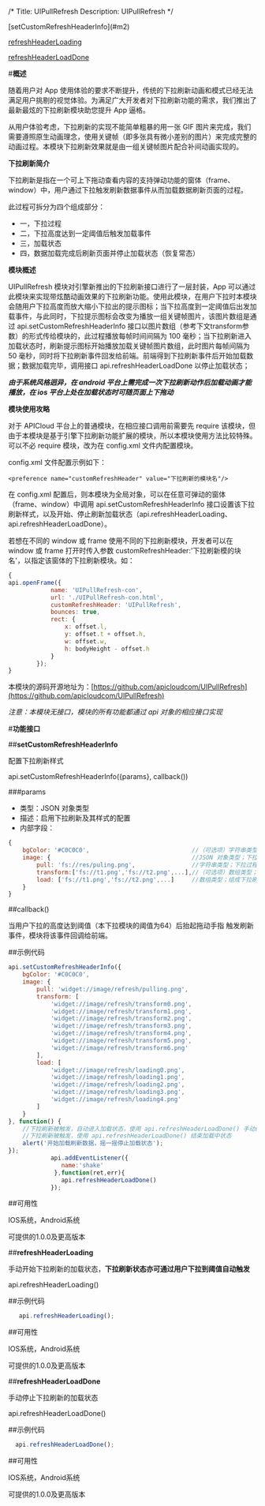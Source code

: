 /*
Title: UIPullRefresh
Description: UIPullRefresh
*/

<div class="outline">
[setCustomRefreshHeaderInfo](#m2)

[refreshHeaderLoading](#m3)

[refreshHeaderLoadDone](#m4)

</div>

<div id="m1"></div>

#**概述**

随着用户对 App 使用体验的要求不断提升，传统的下拉刷新动画和模式已经无法满足用户挑剔的视觉体验。为满足广大开发者对下拉刷新功能的需求，我们推出了最新最炫的下拉刷新模块助您提升 App 逼格。

从用户体验考虑，下拉刷新的实现不能简单粗暴的用一张 GIF 图片来完成，我们需要遵照原生动画理念，使用关键帧（即多张具有微小差别的图片）来完成完整的动画过程。本模块下拉刷新效果就是由一组关键帧图片配合补间动画实现的。

**下拉刷新简介**

下拉刷新是指在一个可上下拖动查看内容的支持弹动功能的窗体（frame、window）中，用户通过下拉触发刷新数据事件从而加载数据刷新页面的过程。

此过程可拆分为四个组成部分：

- 一，下拉过程
- 二，下拉高度达到一定阈值后触发加载事件
- 三，加载状态
- 四，数据加载完成后刷新页面并停止加载状态（恢复常态）

**模块概述**

UIPullRefresh 模块对引擎新推出的下拉刷新接口进行了一层封装，App 可以通过此模块来实现带炫酷动画效果的下拉刷新功能。使用此模块，在用户下拉时本模块会随用户下拉高度而放大缩小下拉出的提示图标；当下拉高度到一定阈值后出发加载事件，与此同时，下拉提示图标会改变为播放一组关键帧图片，该图片数组是通过 api.setCustomRefreshHeaderInfo 接口以图片数组（参考下文transform参数）的形式传给模块的，此过程播放每帧时间间隔为 100 毫秒；当下拉刷新进入加载状态时，刷新提示图标开始播放加载关键帧图片数组，此时图片每帧间隔为 50 毫秒，同时将下拉刷新事件回发给前端。前端得到下拉刷新事件后开始加载数据；数据加载完毕，调用接口 api.refreshHeaderLoadDone 以停止加载状态；

***由于系统风格迥异，在 android 平台上需完成一次下拉刷新动作后加载动画才能播放，在 ios 平台上处在加载状态时可随页面上下拖动***

**模块使用攻略**

对于 APICloud 平台上的普通模块，在相应接口调用前需要先 require 该模块，但由于本模块是基于引擎下拉刷新功能扩展的模块，所以本模块使用方法比较特殊。可以不必 require 模块，改为在 config.xml 文件内配置模块。

config.xml 文件配置示例如下：

	<preference name="customRefreshHeader" value="下拉刷新的模块名"/>

在 config.xml 配置后，则本模块为全局对象，可以在任意可弹动的窗体（frame、window）中调用 api.setCustomRefreshHeaderInfo 接口设置该下拉刷新样式，以及开始、停止刷新加载状态（api.refreshHeaderLoading、api.refreshHeaderLoadDone）。

若想在不同的 window 或 frame 使用不同的下拉刷新模块，开发者可以在 window 或 frame 打开时传入参数 customRefreshHeader:'下拉刷新模的块名'，以指定该窗体的下拉刷新模块。如：

```js
{
api.openFrame({
            name: 'UIPullRefresh-con',
            url: './UIPullRefresh-con.html',
            customRefreshHeader: 'UIPullRefresh',
            bounces: true,
            rect: {
                x: offset.l,
                y: offset.t + offset.h,
                w: offset.w,
                h: bodyHeight - offset.h
            }
        });
}
```

本模块的源码开源地址为：[https://github.com/apicloudcom/UIPullRefresh](https://github.com/apicloudcom/UIPullRefresh)

*注意：本模块无接口，模块的所有功能都通过 api 对象的相应接口实现*

#**功能接口**

<div id="m2"></div>

##**setCustomRefreshHeaderInfo**

配置下拉刷新样式

api.setCustomRefreshHeaderInfo({params}, callback())

###params

- 类型：JSON 对象类型
- 描述：启用下拉刷新及其样式的配置
- 内部字段：

```js
{
	bgColor: '#C0C0C0',                             //（可选项）字符串类型；下拉刷新的背景设置，支持rgb、rgba、#，该背景大小同当前 window 或 frame 的宽高；默认：#C0C0C0
	image: {                                        //JSON 对象类型；下拉刷新相关图片设置
		pull: 'fs://res/puling.png',                //字符串类型；下拉过程中的图片，随下拉高度同步伸缩，图片规格为正方形，如：50*50、100*100
		transform:['fs://t1.png','fs://t2.png',...],//（可选项）数组类型；当下拉距离达到阈值时将下拉提示图片变为加载中的一组图片，此转变过程中会有一个转变动画，本参数即为组成此转换动画关键帧图片组成的数组，图片规格是正方形，建议开发者传大小合适的图片以适配高分辨率手机屏幕，若不传本参数则直接由 pull 变为 load
		load: ['fs://t1.png','fs://t2.png',...]     //数组类型；组成下拉刷新加载状态动画的关键帧图片数组，图片为正方形的，如：50*50、100*100，建议开发者传大小合适的图片以适配高分辨率手机屏幕
	}
}
```
##callback()

当用户下拉的高度达到阈值（本下拉模块的阈值为64）后抬起拖动手指 触发刷新事件，模块将该事件回调给前端。

##示例代码

```js
api.setCustomRefreshHeaderInfo({
    bgColor: '#C0C0C0',
    image: {
        pull: 'widget://image/refresh/pulling.png', 
        transform: [
            'widget://image/refresh/transform0.png', 
            'widget://image/refresh/transform1.png',
            'widget://image/refresh/transform2.png',
            'widget://image/refresh/transform3.png',
            'widget://image/refresh/transform4.png',
            'widget://image/refresh/transform5.png',
            'widget://image/refresh/transform6.png'
        ],
        load: [ 
            'widget://image/refresh/loading0.png', 
            'widget://image/refresh/loading1.png',
            'widget://image/refresh/loading2.png', 
            'widget://image/refresh/loading3.png',
            'widget://image/refresh/loading4.png'
        ]
    }
}, function() {
    //下拉刷新被触发，自动进入加载状态，使用 api.refreshHeaderLoadDone() 手动结束加载中状态
    //下拉刷新被触发，使用 api.refreshHeaderLoadDone() 结束加载中状态  
    alert('开始加载刷新数据，摇一摇停止加载状态');
});
            api.addEventListener({
               name:'shake'
             },function(ret,err){
               api.refreshHeaderLoadDone()
            });
```

##可用性

IOS系统，Android系统

可提供的1.0.0及更高版本

<div id="m3"></div>

##**refreshHeaderLoading**

手动开始下拉刷新的加载状态，**下拉刷新状态亦可通过用户下拉到阈值自动触发**

api.refreshHeaderLoading()


##示例代码

```js
   api.refreshHeaderLoading();
```

##可用性

IOS系统，Android系统

可提供的1.0.0及更高版本

<div id="m4"></div>

##**refreshHeaderLoadDone**

手动停止下拉刷新的加载状态

api.refreshHeaderLoadDone()


##示例代码

```js
  api.refreshHeaderLoadDone();
```

##可用性

IOS系统，Android系统

可提供的1.0.0及更高版本